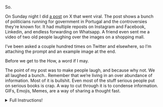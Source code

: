 
So.

On Sunday night I did [a post](https://x.com/patife/status/1906442934343634951) on X that went viral. The post shows a bunch of politicians running for government in Portugal and the controversies they're known for. It had multiple reposts on Instagram and Facebook, Linkedin, and endless forwarding on Whatsapp. A friend even sent me a video of two old people laughing over the images on a shopping mall.

I’ve been asked a couple hundred times on Twitter and elsewhere, so I’m attaching the prompt and an example image at the end. 

Before we get to the How, a word if I may.

The point of my post was to make people laugh, and because why not. We all laughed a bunch.. Remember that we’re living in an over abundance of information. Most of it is bullshit. Even most of the stuff serious people put on serious books is crap. A way to cut through it is to condense information. GIFs, Emojis, Memes, are a way of sharing a thought fast.  




<details><summary>Full Instructions!</summary>

This was done on March 31st 2025. Models will become more advanced. 

1) Go on ChatGPT and choose model 4o.
2) Upload an image of the person. Make it a clear, well lit image that shows the face.
3) Copy this prompt, and adapt it to the person and what you want there.

> Create image. Create a toy of the person in the photo. Let it be an action figure. Next to the figure, there should be the toy's equipment, each in its individual blisters. 1) a book called "Tecnoforma". 2) A 3-headed dog with a tag that says "Troika" and a bone at its feet with word "austerity" written on it. 3) a three-headed Hydra with with a tag called "Geringonça". 4) a book titled "D. Sebastião". Don't repeat the equipment under any circumstance. The card holding the blister should be strong orange. Also, on top of the box, write 'Pedro Passos Coelho' and underneath it, ‘PSD action figure'. The figure and equipment must all be inside blisters. Visualize this in a realistic way.

4) Submit
5) Adjust. Sometimes the image will be cut. You have to ask ChatGPT to "draw the whole figure, including the full person". Other times the person will have legs cut, so just reply "you cut the legs, render the whole body". Another error is that the person isn't inside the plastic, so just reply "the person should be inside the blister". A few times the image just doesn't look good and I just replied "do it again, carefully." When I wasn't satisfied I started a new ChatGPT message and did it all over again. 

This is what it will look like in ChatGPT.

![image](chatgpt.jpeg)

This is what a good result looks like.

![image](result.png)  


</details>
